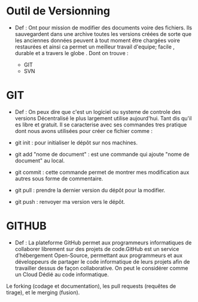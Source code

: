 # Outil de Versionning 

 - Def :
    Ont pour mission de modifier des documents voire des fichiers. Ils sauvegardent dans une archive toutes les versions créées de sorte que les anciennes données peuvent à tout moment être chargées voire restaurées et ainsi ca permet un meilleur travail d'equipe; facile , durable et a travers le globe . Dont on trouve :
    
    - GIT
    - SVN
    
 # GIT
 
  - Def :
    On peux dire que c'est un logiciel ou systeme de controle des versions Décentralisé le plus largement utilise aujourd'hui. Tant dis qu'il es libre et gratuit.
 Il se caracterise avec ses commandes tres pratique dont nous avons utilisées pour créer ce fichier comme :
 
- git init : pour initialiser le dépôt sur nos machines. 
- git add "nome de document" : est une commande qui ajoute "nome de document" au local.
- git commit : cette commande permet de montrer mes modification aux autres sous forme de commentaire.
- git pull : prendre la dernier version du dépôt pour la modifier.
- git push : renvoyer ma version vers le dépôt.


# GITHUB 

 - Def :
   La plateforme GitHub permet aux programmeurs informatiques de collaborer librement sur des projets de code.GitHub est un service d’hébergement Open-Source, permettant aux programmeurs et aux développeurs de partager le code informatique de leurs projets afin de travailler dessus de façon collaborative. On peut le considérer comme un Cloud Dédié au code informatique.

Le forking (codage et documentation), les pull requests (requêtes de tirage), et le merging (fusion).
